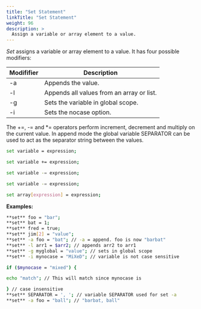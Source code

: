 ```yaml
---
title: "Set Statement"
linkTitle: "Set Statement"
weight: 96    
description: >
  Assign a variable or array element to a value.
---
```


_Set_ assigns a variable or array element to a value. It has four possible modifiers:

|Modififier| Description |
| --- | ---|
| -a | Appends the value. |
| -l | Appends all values from an array or list. |
| -g | Sets the variable in global scope. |
| -i | Sets the nocase option. |

The +=, -= and \*= operators perform increment, decrement and multiply on the current value. In append mode the global variable SEPARATOR can be used to act as the separator string between the values.

```bash
set variable = expression;

set variable += expression;

set variable -= expression;

set variable -= expression;

set array[expression] = expression;
```

**Examples:**

```bash
**set** foo = "bar";
**set** bat = 1;
**set** fred = true;
**set** jim[2] = "value";
**set** -a foo = "bat"; // -a = append. foo is now "barbat"
**set** -l arr1 = $arr2; // appends arr2 to arr1
**set** -g myglobal = "value"; // sets in global scope
**set** -i mynocase = "MiXeD"; // variable is not case sensitive

if ($mynocase = "mixed") {

echo "match"; // This will match since mynocase is

} // case insensitive
**set** SEPARATOR = ', '; // variable SEPARATOR used for set -a
**set** -a foo = "ball"; // "barbat, ball"
```
